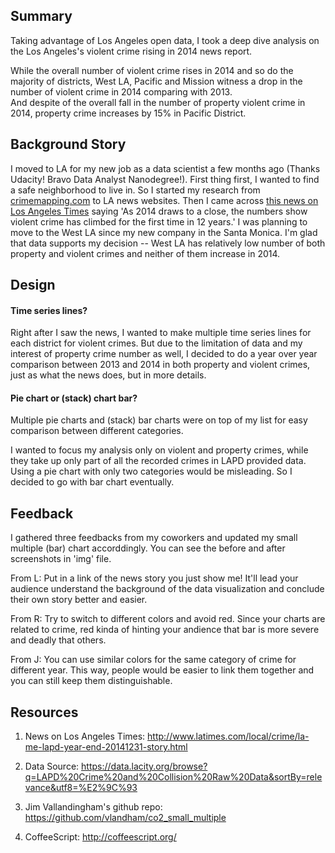 ## Summary

Taking advantage of Los Angeles open data, I took a deep dive analysis on the Los Angeles's violent crime rising in 2014 news report.  

While the overall number of violent crime rises in 2014 and so do the majority of districts, West LA, Pacific and Mission witness a drop in the number of violent crime in 2014 comparing with 2013.  
And despite of the overall fall in the number of property violent crime in 2014, property crime increases by 15% in Pacific District.  


## Background Story

I moved to LA for my new job as a data scientist a few months ago (Thanks Udacity! Bravo Data Analyst Nanodegree!). First thing first, I wanted to find a safe neighborhood to live in. So I started my research from [crimemapping.com](http://www.crimemapping.com) to LA news websites. Then I came across [this news on Los Angeles Times](http://www.latimes.com/local/crime/la-me-lapd-year-end-20141231-story.html) saying 'As 2014 draws to a close, the numbers show violent crime has climbed for the first time in 12 years.' I was planning to move to the West LA since my new company in the Santa Monica. I'm glad that data supports my decision -- West LA has relatively low number of both property and violent crimes and neither of them increase in 2014.  

## Design  

#### Time series lines?  
Right after I saw the news, I wanted to make multiple time series lines for each district for violent crimes. But due to the limitation of data and my interest of property crime number as well, I decided to do a year over year comparison between 2013 and 2014 in both property and violent crimes, just as what the news does, but in more details.  


#### Pie chart or (stack) chart bar?  
Multiple pie charts and (stack) bar charts were on top of my list for easy comparison between different categories.  

I wanted to focus my analysis only on violent and property crimes, while they take up only part of all the recorded crimes in LAPD provided data. Using a pie chart with only two categories would be misleading. So I decided to go with bar chart eventually.  


## Feedback 

I gathered three feedbacks from my coworkers and updated my small multiple (bar) chart accorddingly. You can see the before and after screenshots in 'img' file.

From L: Put in a link of the news story you just show me! It'll lead your audience understand the background of the data visualization and conclude their own story better and easier.

From R: Try to switch to different colors and avoid red. Since your charts are related to crime, red kinda of hinting your andience that bar is more severe and deadly that others.

From J: You can use similar colors for the same category of crime for different year. This way, people would be easier to link them together and you can still keep them distinguishable.

## Resources

1. News on Los Angeles Times: http://www.latimes.com/local/crime/la-me-lapd-year-end-20141231-story.html  

2. Data Source: https://data.lacity.org/browse?q=LAPD%20Crime%20and%20Collision%20Raw%20Data&sortBy=relevance&utf8=%E2%9C%93

3. Jim Vallandingham's github repo: https://github.com/vlandham/co2_small_multiple 

4. CoffeeScript: http://coffeescript.org/